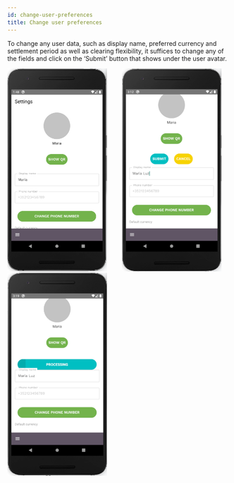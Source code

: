 ```yaml
---
id: change-user-preferences
title: Change user preferences
---
```


To change any user data, such as display name, preferred currency and settlement period as well as clearing flexibility, it suffices to change any of the fields and click on the ‘Submit’ button that shows under the user avatar.

<img src="assets/user-preferences1.png" alt="user preferences" width="226" height="460" style="display: inline;"/>
<img src="assets/user-preferences2.png" alt="user preferences" width="226" height="460" style="display: inline; margin-left: 30px;"/>
<img src="assets/user-preferences3.png" alt="user preferences" width="226" height="460" style="display: inline;"/>